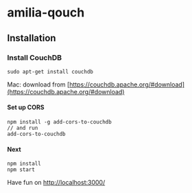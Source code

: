 # amilia-qouch

## Installation
### Install CouchDB
```
sudo apt-get install couchdb
```
Mac: download from [https://couchdb.apache.org/#download](https://couchdb.apache.org/#download)

#### Set up CORS
```
npm install -g add-cors-to-couchdb
// and run
add-cors-to-couchdb
```
#### Next
```
npm install
npm start
```
Have fun on [http://localhost:3000/](http://localhost:3000/)
